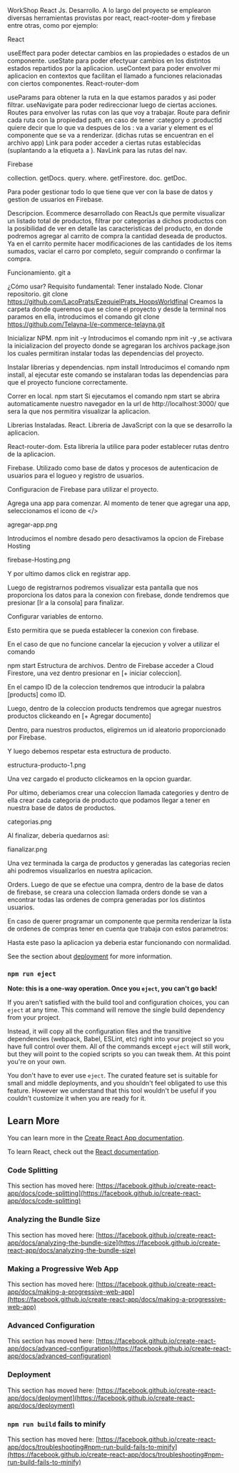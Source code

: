 WorkShop React Js.
Desarrollo.
A lo largo del proyecto se emplearon diversas herramientas provistas por react, react-rooter-dom y firebase entre otras, como por ejemplo:

React

useEffect para poder detectar cambios en las propiedades o estados de un componente.
useState para poder efectyuar cambios en los distintos estados repartidos por la aplicacion.
useContext para poder envolver mi aplicacion en contextos que facilitan el llamado a funciones relacionadas con ciertos componentes.
React-router-dom

useParams para obtener la ruta en la que estamos parados y asi poder filtrar.
useNavigate para poder redireccionar luego de ciertas acciones.
Routes para envolver las rutas con las que voy a trabajar.
Route para definir cada ruta con la propiedad path, en caso de tener :category o :productId quiere decir que lo que va despues de los : va a variar y element es el componente que se va a renderizar. (dichas rutas se encuentran en el archivo app)
Link para poder acceder a ciertas rutas establecidas (suplantando a la etiqueta a ).
NavLink para las rutas del nav.

Firebase

collection.
getDocs.
query.
where.
getFirestore.
doc.
getDoc.

Para poder gestionar todo lo que tiene que ver con la base de datos y gestion de usuarios en Firebase.

Descripcion.
Ecommerce desarrollado con ReactJs que permite visualizar un listado total de productos, filtrar por categorias a dichos productos con la posibilidad de ver en detalle las caracteristicas del producto, en donde podremos agregar al carrito de compra la cantidad deseada de productos. Ya en el carrito permite hacer modificaciones de las cantidades de los items sumados, vaciar el carro por completo, seguir comprando o confirmar la compra.

Funcionamiento.
git a

¿Cómo usar?
Requisito fundamental: Tener instalado Node.
Clonar repositorio.
git clone https://github.com/LacoPrats/EzequielPrats_HoopsWorldfinal
Creamos la carpeta donde queremos que se clone el proyecto y desde la terminal nos paramos en ella, introducimos el comando git clone https://github.com/Telayna-I/e-commerce-telayna.git

Inicializar NPM.
npm init -y
Introducimos el comando npm init -y ,se activara la inicializacion del proyecto donde se agregaran los archivos package.json los cuales permitiran instalar todas las dependencias del proyecto.

Instalar librerias y dependencias.
npm install
Introducimos el comando npm install, al ejecutar este comando se instalaran todas las dependencias para que el proyecto funcione correctamente.

Correr en local.
npm start
Si ejecutamos el comando npm start se abrira automaticamente nuestro navegador en la url de http://localhost:3000/ que sera la que nos permitira visualizar la aplicacion.

Librerias Instaladas.
React.
Libreria de JavaScript con la que se desarrollo la aplicacion.

React-router-dom.
Esta libreria la utilice para poder establecer rutas dentro de la aplicacion.


Firebase.
Utilizado como base de datos y procesos de autenticacion de usuarios para el logueo y registro de usuarios.

Configuracion de Firebase para utilizar el proyecto.

Agrega una app para comenzar.
Al momento de tener que agregar una app, seleccionamos el icono de </>

agregar-app.png

Introducimos el nombre desado pero desactivamos la opcion de Firebase Hosting

firebase-Hosting.png

Y por ultimo damos click en registrar app.

Luego de registrarnos podremos visualizar esta pantalla que nos proporciona los datos para la conexion con firebase, donde tendremos que presionar [Ir a la consola] para finalizar.

Configurar variables de entorno.


Esto permitira que se pueda establecer la conexion con firebase.

En el caso de que no funcione cancelar la ejecucion y volver a utilizar el comando

npm start
Estructura de archivos.
Dentro de Firebase acceder a Cloud Firestore, una vez dentro presionar en [+ iniciar coleccion].

En el campo ID de la coleccion tendremos que introducir la palabra [products] como ID.

Luego, dentro de la coleccion products tendremos que agregar nuestros productos clickeando en [+ Agregar documento]

Dentro, para nuestros productos, eligiremos un id aleatorio proporcionado por Firebase.

Y luego debemos respetar esta estructura de producto.

estructura-producto-1.png

Una vez cargado el producto clickeamos en la opcion guardar.

Por ultimo, deberiamos crear una coleccion llamada categories y dentro de ella crear cada categoria de producto que podamos llegar a tener en nuestra base de datos de productos.

categorias.png

Al finalizar, deberia quedarnos asi:

fianalizar.png

Una vez terminada la carga de productos y generadas las categorias recien ahi podremos visualizarlos en nuestra aplicacion.

Orders.
Luego de que se efectue una compra, dentro de la base de datos de firebase, se creara una coleccion llamada orders donde se van a encontrar todas las ordenes de compra generadas por los distintos usuarios.

En caso de querer programar un componente que permita renderizar la lista de ordenes de compras tener en cuenta que trabaja con estos parametros:

Hasta este paso la aplicacion ya deberia estar funcionando con normalidad.

See the section about [deployment](https://facebook.github.io/create-react-app/docs/deployment) for more information.

### `npm run eject`

**Note: this is a one-way operation. Once you `eject`, you can't go back!**

If you aren't satisfied with the build tool and configuration choices, you can `eject` at any time. This command will remove the single build dependency from your project.

Instead, it will copy all the configuration files and the transitive dependencies (webpack, Babel, ESLint, etc) right into your project so you have full control over them. All of the commands except `eject` will still work, but they will point to the copied scripts so you can tweak them. At this point you're on your own.

You don't have to ever use `eject`. The curated feature set is suitable for small and middle deployments, and you shouldn't feel obligated to use this feature. However we understand that this tool wouldn't be useful if you couldn't customize it when you are ready for it.

## Learn More

You can learn more in the [Create React App documentation](https://facebook.github.io/create-react-app/docs/getting-started).

To learn React, check out the [React documentation](https://reactjs.org/).

### Code Splitting

This section has moved here: [https://facebook.github.io/create-react-app/docs/code-splitting](https://facebook.github.io/create-react-app/docs/code-splitting)

### Analyzing the Bundle Size

This section has moved here: [https://facebook.github.io/create-react-app/docs/analyzing-the-bundle-size](https://facebook.github.io/create-react-app/docs/analyzing-the-bundle-size)

### Making a Progressive Web App

This section has moved here: [https://facebook.github.io/create-react-app/docs/making-a-progressive-web-app](https://facebook.github.io/create-react-app/docs/making-a-progressive-web-app)

### Advanced Configuration

This section has moved here: [https://facebook.github.io/create-react-app/docs/advanced-configuration](https://facebook.github.io/create-react-app/docs/advanced-configuration)

### Deployment

This section has moved here: [https://facebook.github.io/create-react-app/docs/deployment](https://facebook.github.io/create-react-app/docs/deployment)

### `npm run build` fails to minify

This section has moved here: [https://facebook.github.io/create-react-app/docs/troubleshooting#npm-run-build-fails-to-minify](https://facebook.github.io/create-react-app/docs/troubleshooting#npm-run-build-fails-to-minify)
